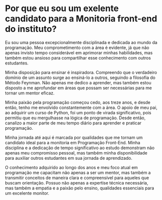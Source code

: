 # Por que eu sou um exelente candidato para a Monitoria front-end do instituto?

Eu sou uma pessoa excepcionalmente disciplinada e dedicada ao mundo da programação. Meu comprometimento com a área é evidente, já que não apenas invisto tempo considerável em aprimorar minhas habilidades, mas também estou ansioso para compartilhar esse conhecimento com outros estudantes.

Minha disposição para ensinar é inspiradora. Compreendo que o verdadeiro domínio de um assunto surge ao ensiná-lo a outros, seguindo a filosofia do Método Feynman. Não apenas me dedico a aprender, mas também estou disposto a me aprofundar em áreas que possam ser necessárias para me tornar um mentor eficaz.

Minha paixão pela programação começou cedo, aos treze anos, e desde então, tenho me envolvido constantemente com a área. O apoio de meu pai, ao adquirir um curso de Python, foi um ponto de virada significativo, pois permitiu que eu mergulhasse na lógica de programação. Desde então, canalizo a maior parte de meu tempo diário para aprender e praticar programação.

Minha jornada até aqui é marcada por qualidades que me tornam um candidato ideal para a monitoria em Programação Front-End. Minha disciplina e a dedicação de tempo significativo ao estudo demonstram não apenas meu compromisso pessoal, mas também minha disponibilidade para auxiliar outros estudantes em sua jornada de aprendizado.

O conhecimento adquirido ao longo dos anos e meu foco atual em programação me capacitam não apenas a ser um mentor, mas também a transmitir conceitos de maneira clara e compreensível para aqueles que buscam orientação. Possuo não apenas a expertise técnica necessária, mas também a empatia e a paixão pelo ensino, qualidades essenciais para um excelente monitor.
